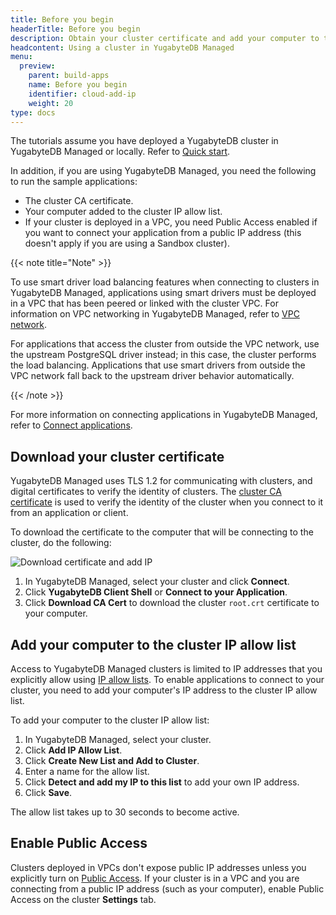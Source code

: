 ```yaml
---
title: Before you begin
headerTitle: Before you begin
description: Obtain your cluster certificate and add your computer to the IP allow list.
headcontent: Using a cluster in YugabyteDB Managed
menu:
  preview:
    parent: build-apps
    name: Before you begin
    identifier: cloud-add-ip
    weight: 20
type: docs
---
```


The tutorials assume you have deployed a YugabyteDB cluster in YugabyteDB Managed or locally. Refer to [Quick start](../../../quick-start-yugabytedb-managed/).

In addition, if you are using YugabyteDB Managed, you need the following to run the sample applications:

- The cluster CA certificate.
- Your computer added to the cluster IP allow list.
- If your cluster is deployed in a VPC, you need Public Access enabled if you want to connect your application from a public IP address (this doesn't apply if you are using a Sandbox cluster).

{{< note title="Note" >}}

To use smart driver load balancing features when connecting to clusters in YugabyteDB Managed, applications using smart drivers must be deployed in a VPC that has been peered or linked with the cluster VPC. For information on VPC networking in YugabyteDB Managed, refer to [VPC network](../../../yugabyte-cloud/cloud-basics/cloud-vpcs/).

For applications that access the cluster from outside the VPC network, use the upstream PostgreSQL driver instead; in this case, the cluster performs the load balancing. Applications that use smart drivers from outside the VPC network fall back to the upstream driver behavior automatically.

{{< /note >}}

For more information on connecting applications in YugabyteDB Managed, refer to [Connect applications](../../../yugabyte-cloud/cloud-connect/connect-applications/).

## Download your cluster certificate

YugabyteDB Managed uses TLS 1.2 for communicating with clusters, and digital certificates to verify the identity of clusters. The [cluster CA certificate](../../../yugabyte-cloud/cloud-secure-clusters/cloud-authentication/) is used to verify the identity of the cluster when you connect to it from an application or client.

To download the certificate to the computer that will be connecting to the cluster, do the following:

![Download certificate and add IP](/images/yb-cloud/cloud-add-ip.gif)

1. In YugabyteDB Managed, select your cluster and click **Connect**.
1. Click **YugabyteDB Client Shell** or **Connect to your Application**.
1. Click **Download CA Cert** to download the cluster `root.crt` certificate to your computer.

## Add your computer to the cluster IP allow list

Access to YugabyteDB Managed clusters is limited to IP addresses that you explicitly allow using [IP allow lists](../../../yugabyte-cloud/cloud-secure-clusters/add-connections/). To enable applications to connect to your cluster, you need to add your computer's IP address to the cluster IP allow list.

To add your computer to the cluster IP allow list:

1. In YugabyteDB Managed, select your cluster.
1. Click **Add IP Allow List**.
1. Click **Create New List and Add to Cluster**.
1. Enter a name for the allow list.
1. Click **Detect and add my IP to this list** to add your own IP address.
1. Click **Save**.

The allow list takes up to 30 seconds to become active.

## Enable Public Access

Clusters deployed in VPCs don't expose public IP addresses unless you explicitly turn on [Public Access](../../../yugabyte-cloud/cloud-secure-clusters/add-connections/#enabling-public-access). If your cluster is in a VPC and you are connecting from a public IP address (such as your computer), enable Public Access on the cluster **Settings** tab.
